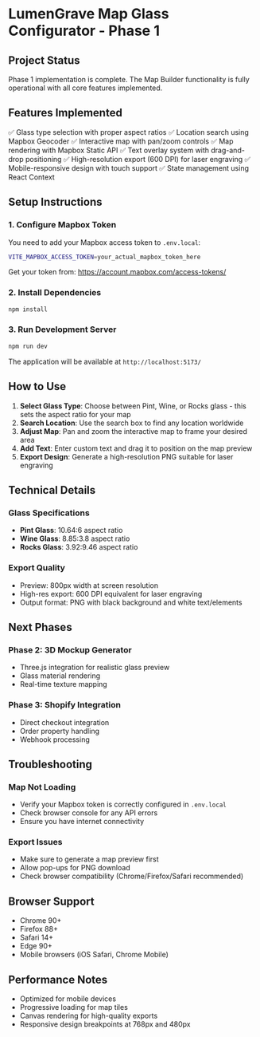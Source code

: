 # LumenGrave Map Glass Configurator - Phase 1

## Project Status
Phase 1 implementation is complete. The Map Builder functionality is fully operational with all core features implemented.

## Features Implemented
✅ Glass type selection with proper aspect ratios
✅ Location search using Mapbox Geocoder
✅ Interactive map with pan/zoom controls
✅ Map rendering with Mapbox Static API
✅ Text overlay system with drag-and-drop positioning
✅ High-resolution export (600 DPI) for laser engraving
✅ Mobile-responsive design with touch support
✅ State management using React Context

## Setup Instructions

### 1. Configure Mapbox Token
You need to add your Mapbox access token to `.env.local`:

```bash
VITE_MAPBOX_ACCESS_TOKEN=your_actual_mapbox_token_here
```

Get your token from: https://account.mapbox.com/access-tokens/

### 2. Install Dependencies
```bash
npm install
```

### 3. Run Development Server
```bash
npm run dev
```

The application will be available at `http://localhost:5173/`

## How to Use

1. **Select Glass Type**: Choose between Pint, Wine, or Rocks glass - this sets the aspect ratio for your map
2. **Search Location**: Use the search box to find any location worldwide
3. **Adjust Map**: Pan and zoom the interactive map to frame your desired area
4. **Add Text**: Enter custom text and drag it to position on the map preview
5. **Export Design**: Generate a high-resolution PNG suitable for laser engraving

## Technical Details

### Glass Specifications
- **Pint Glass**: 10.64:6 aspect ratio
- **Wine Glass**: 8.85:3.8 aspect ratio  
- **Rocks Glass**: 3.92:9.46 aspect ratio

### Export Quality
- Preview: 800px width at screen resolution
- High-res export: 600 DPI equivalent for laser engraving
- Output format: PNG with black background and white text/elements

## Next Phases

### Phase 2: 3D Mockup Generator
- Three.js integration for realistic glass preview
- Glass material rendering
- Real-time texture mapping

### Phase 3: Shopify Integration
- Direct checkout integration
- Order property handling
- Webhook processing

## Troubleshooting

### Map Not Loading
- Verify your Mapbox token is correctly configured in `.env.local`
- Check browser console for any API errors
- Ensure you have internet connectivity

### Export Issues
- Make sure to generate a map preview first
- Allow pop-ups for PNG download
- Check browser compatibility (Chrome/Firefox/Safari recommended)

## Browser Support
- Chrome 90+
- Firefox 88+
- Safari 14+
- Edge 90+
- Mobile browsers (iOS Safari, Chrome Mobile)

## Performance Notes
- Optimized for mobile devices
- Progressive loading for map tiles
- Canvas rendering for high-quality exports
- Responsive design breakpoints at 768px and 480px
